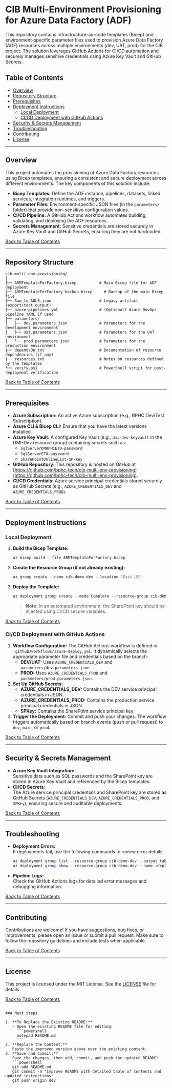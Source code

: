 # CIB Multi-Environment Provisioning for Azure Data Factory (ADF)

This repository contains infrastructure-as-code templates (Bicep) and environment-specific parameter files used to provision Azure Data Factory (ADF) resources across multiple environments (dev, UAT, prod) for the CIB project. The solution leverages GitHub Actions for CI/CD automation and securely manages sensitive credentials using Azure Key Vault and GitHub Secrets.

## Table of Contents

- [Overview](#overview)
- [Repository Structure](#repository-structure)
- [Prerequisites](#prerequisites)
- [Deployment Instructions](#deployment-instructions)
  - [Local Deployment](#local-deployment)
  - [CI/CD Deployment with GitHub Actions](#ci-cd-deployment-with-github-actions)
- [Security & Secrets Management](#security--secrets-management)
- [Troubleshooting](#troubleshooting)
- [Contributing](#contributing)
- [License](#license)

---

## Overview

This project automates the provisioning of Azure Data Factory resources using Bicep templates, ensuring a consistent and secure deployment across different environments. The key components of this solution include:

- **Bicep Templates:** Define the ADF instance, pipelines, datasets, linked services, integration runtimes, and triggers.
- **Parameter Files:** Environment-specific JSON files (in the `parameters/` folder) that provide non-sensitive configuration values.
- **CI/CD Pipeline:** A GitHub Actions workflow automates building, validating, and deploying the ADF resources.
- **Secrets Management:** Sensitive credentials are stored securely in Azure Key Vault and GitHub Secrets, ensuring they are not hardcoded.

[Back to Table of Contents](#table-of-contents)

---

## Repository Structure

```
cib-multi-env-provisioning/
│
├── ARMTemplateForFactory.bicep          # Main Bicep file for ADF deployment
├── ARMTemplateForFactory_backup.bicep     # Backup of the main Bicep file
├── Raw_to_ADLS.json                     # Legacy artifact (export/test output)
├── azure-pipelines.yml                  # (Optional) Azure DevOps pipeline YAML if used
├── parameters/
│   ├── dev.parameters.json              # Parameters for the development environment
│   ├── uat.parameters.json              # Parameters for the UAT environment
│   └── prod.parameters.json             # Parameters for the production environment
├── dependsOn.txt                        # Documentation of resource dependencies (if any)
├── resources.txt                        # Notes on resources defined by the templates
└── verify.ps1                           # PowerShell script for post-deployment verification
```

[Back to Table of Contents](#table-of-contents)

---

## Prerequisites

- **Azure Subscription:** An active Azure subscription (e.g., BPHC Dev/Test Subscription).
- **Azure CLI & Bicep CLI:** Ensure that you have the latest versions installed.
- **Azure Key Vault:** A configured Key Vault (e.g., `dmi-dev-keyvault` in the DMI-Dev resource group) containing secrets such as:
  - `SqlServerDMBPHCETO-password`
  - `SqlServerETO-password`
  - `SharePointOnlineList-SP-key`
- **GitHub Repository:** This repository is hosted on GitHub at [https://github.com/bphc-tech/cib-multi-env-provisioning](https://github.com/bphc-tech/cib-multi-env-provisioning).
- **CI/CD Credentials:** Azure service principal credentials stored securely as GitHub Secrets (e.g., `AZURE_CREDENTIALS_DEV` and `AZURE_CREDENTIALS_PROD`).

[Back to Table of Contents](#table-of-contents)

---

## Deployment Instructions

### Local Deployment

1. **Build the Bicep Template:**
   ```powershell
   az bicep build --file ARMTemplateForFactory.bicep
   ```
2. **Create the Resource Group (if not already existing):**
   ```powershell
   az group create --name cib-demo-dev --location "East US"
   ```
3. **Deploy the Template:**
   ```powershell
   az deployment group create --mode Complete --resource-group cib-demo-dev --template-file ARMTemplateForFactory.bicep --parameters @parameters/dev.parameters.json --parameters SharePointOnlineList_Jan28_servicePrincipalKey=<your-SP-key>
   ```
   > **Note:** In an automated environment, the SharePoint key should be injected using CI/CD secure variables.

[Back to Table of Contents](#table-of-contents)

### CI/CD Deployment with GitHub Actions

1. **Workflow Configuration:**
   The GitHub Actions workflow is defined in `.github/workflows/azure-deploy.yml`. It dynamically selects the appropriate parameter file and credentials based on the branch:
   - **DEV/UAT:** Uses `AZURE_CREDENTIALS_DEV` and `parameters/dev.parameters.json`.
   - **PROD:** Uses `AZURE_CREDENTIALS_PROD` and `parameters/prod.parameters.json`.
2. **Set Up GitHub Secrets:**
   - **AZURE_CREDENTIALS_DEV:** Contains the DEV service principal credentials in JSON.
   - **AZURE_CREDENTIALS_PROD:** Contains the production service principal credentials in JSON.
   - **SPKey:** Contains the SharePoint service principal key.
3. **Trigger the Deployment:**
   Commit and push your changes. The workflow triggers automatically based on branch events (push or pull request) to `dev`, `main`, or `prod`.

[Back to Table of Contents](#table-of-contents)

---

## Security & Secrets Management

- **Azure Key Vault Integration:**  
  Sensitive data such as SQL passwords and the SharePoint key are stored in Azure Key Vault and referenced by the Bicep templates.
- **CI/CD Secrets:**  
  The Azure service principal credentials and SharePoint key are stored as GitHub Secrets (`AZURE_CREDENTIALS_DEV`, `AZURE_CREDENTIALS_PROD`, and `SPKey`), ensuring secure and auditable deployments.

[Back to Table of Contents](#table-of-contents)

---

## Troubleshooting

- **Deployment Errors:**  
  If deployments fail, use the following commands to review error details:
  ```powershell
  az deployment group list --resource-group cib-demo-dev --output table
  az deployment group show --resource-group cib-demo-dev --name <deploymentName>
  ```
- **Pipeline Logs:**  
  Check the GitHub Actions logs for detailed error messages and debugging information.

[Back to Table of Contents](#table-of-contents)

---

## Contributing

Contributions are welcome! If you have suggestions, bug fixes, or improvements, please open an issue or submit a pull request. Make sure to follow the repository guidelines and include tests when applicable.

[Back to Table of Contents](#table-of-contents)

---

## License

This project is licensed under the MIT License. See the [LICENSE](LICENSE) file for details.

[Back to Table of Contents](#table-of-contents)
```

### Next Steps

1. **To Replace the Existing README:**
   - Open the existing README file for editing:
     ```powershell
     notepad README.md
     ```
2. **Replace the Content:**  
   Paste the improved version above over the existing content.
3. **Save and Commit:**  
   Save the changes, then add, commit, and push the updated README:
   ```powershell
   git add README.md
   git commit -m "Improve README with detailed table of contents and updated instructions"
   git push origin dev
   ```
